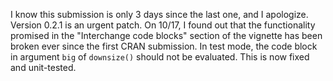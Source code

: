 I know this submission is only 3 days since the last one, and I apologize. Version 0.2.1 is an urgent patch. On 10/17, I found out that the functionality promised in the "Interchange code blocks" section of the vignette has been broken ever since the first CRAN submission. In test mode, the code block in argument `big` of `downsize()` should not be evaluated. This is now fixed and unit-tested.
